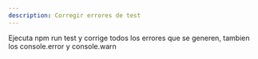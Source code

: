 ```yaml
---
description: Corregir errores de test
---
```


Ejecuta npm run test y corrige todos los errores que se generen, tambien los console.error y console.warn